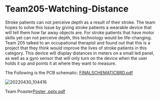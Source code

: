 # Team205-Watching-Distance
Stroke patients can not perceive depth as a result of their stroke. The team hopes to solve this issue by giving stroke patients a wearable device that will tell them how far away objects are.
For stroke patients that have motor skills yet can not perceive depth, this technology would be life-changing. Team 205 talked to an occupational therapist and found out that this is a project that they think would improve the lives of stroke patients in this category.
This device will display distances in meters on a small led panel, as well as a gyro sensor that will only turn on the device when the user holds it up and points it at where they want to measure.

The Following is the PCB schematic:
[FINALSCHEMATICBRD.pdf](https://github.com/Tatwik19/Team205-Watching-Distance/files/8578224/FINALSCHEMATICBRD.pdf)

![20220430_104416](https://user-images.githubusercontent.com/96451759/166118037-aef595fe-bed9-4bc8-a2e5-96a3eada7e6c.jpg)

Team Poaster[Poster .pptx.pdf](https://github.com/Tatwik19/Team205-Watching-Distance/files/8597605/Poster.pptx.pdf)
